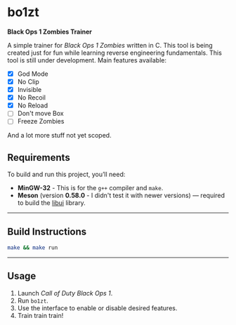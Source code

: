 # bo1zt

**Black Ops 1 Zombies Trainer**

A simple trainer for *Black Ops 1 Zombies* written in C.
This tool is being created just for fun while learning reverse engineering fundamentals. This tool is still under development. Main features available:

- [x] God Mode
- [x] No Clip
- [x] Invisible
- [x] No Recoil
- [x] No Reload
- [ ] Don't move Box
- [ ] Freeze Zombies

And a lot more stuff not yet scoped.

## Requirements

To build and run this project, you’ll need:

* **MinGW-32** - This is for the `g++` compiler and `make`.
* **Meson** (version **0.58.0** - I didn't test it with newer versions) — required to build the [libui]([https://github.com/libui-ng/libui-ng](https://github.com/libui-ng/libui-ng)) library.

---

## Build Instructions

```bash
make && make run
```

---

## Usage

1. Launch *Call of Duty Black Ops 1*.
2. Run `bo1zt`.
3. Use the interface to enable or disable desired features.
4. Train train train!
